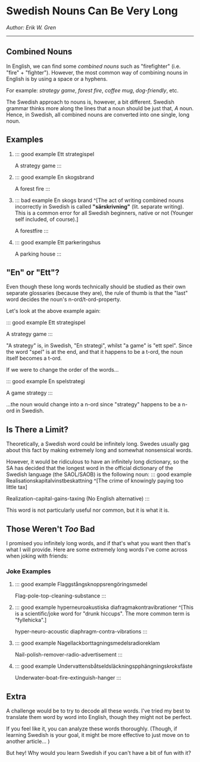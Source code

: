 # Swedish Nouns Can Be Very Long
*Author: Erik W. Gren*

---

## Combined Nouns
In English, we can find some *combined nouns* such as "firefighter" (i.e. "fire" + "fighter"). However, the most common way of combining nouns in English is by using a space or a hyphens.

For example: *strategy game*, *forest fire*, *coffee mug*, *dog-friendly*, etc.

The Swedish approach to nouns is, however, a bit different. Swedish grammar thinks more along the lines that a noun should be just that, *A* noun. Hence, in Swedish, all combined nouns are converted into one single, long noun.

## Examples
1. ::: good example
   Ett strategispel

   A strategy game
   :::
2. ::: good example
   En skogsbrand
   
   A forest fire
   :::
3. ::: bad example
   En skogs brand ^[The act of writing combined nouns incorrectly in Swedish is called **"särskrivning"** (lit. separate writing). This is a common error for all Swedish beginners, native or not (Younger self included, of course).]
   
   A forestfire
   :::
4. ::: good example
   Ett parkeringshus

   A parking house
   :::

## "En" or "Ett"?
Even though these long words technically should be studied as their own separate glossaries (because they are), the rule of thumb is that the "last" word decides the noun's
n-ord/t-ord-property.

Let's look at the above example again:

::: good example
Ett strategispel

A strategy game
:::

"A strategy" is, in Swedish, "En strategi", whilst "a game" is "ett spel". Since the word "spel" is at the end, and that it happens to be a t-ord, the noun itself becomes a t-ord.

If we were to change the order of the words...

::: good example
En spelstrategi

A game strategy
:::

...the noun would change into a n-ord since "strategy" happens to be a n-ord in Swedish.

## Is There a Limit?
Theoretically, a Swedish word could be infinitely long. Swedes usually gag about this fact by making extremely long and somewhat nonsensical words.

However, it would be ridiculous to have an infinitely long dictionary, so the SA has decided that the longest word in the official dictionary of the Swedish language (the SAOL/SAOB) is the following noun:
::: good example
Realisationskapitalvinstbeskattning ^[The crime of knowingly paying too little tax]

Realization-capital-gains-taxing (No English alternative)
:::

This word is not particularly useful nor common, but it is what it is.

## Those Weren't *Too* Bad
I promised you infinitely long words, and if that's what you want then that's what I will provide. Here are some extremely long words I've come across when joking with friends:

### Joke Examples
1. ::: good example
   Flaggstångsknoppsrengöringsmedel

   Flag-pole-top-cleaning-substance
   :::
2. ::: good example
   hyperneuroakustiska diafragmakontravibrationer ^[This is a scientific/joke word for "drunk hiccups". The more common term is "fyllehicka".]

   hyper-neuro-acoustic diaphragm-contra-vibrations
   :::
3. ::: good example
   Nagellackborttagningsmedelsradioreklam

   Nail-polish-remover-radio-advertisement
   :::
4. ::: good example
   Undervattensbåtseldsläckningspphängningskroksfäste

   Underwater-boat-fire-extinguish-hanger
   :::


## Extra
A challenge would be to try to decode all these words. I've tried my best to translate them word by word into English, though they might not be perfect.

If you feel like it, you can analyze these words thoroughly. (Though, if learning Swedish is your goal, it might be more effective to just move on to another article... )

But hey! Why would you learn Swedish if you can't have a bit of fun with it?